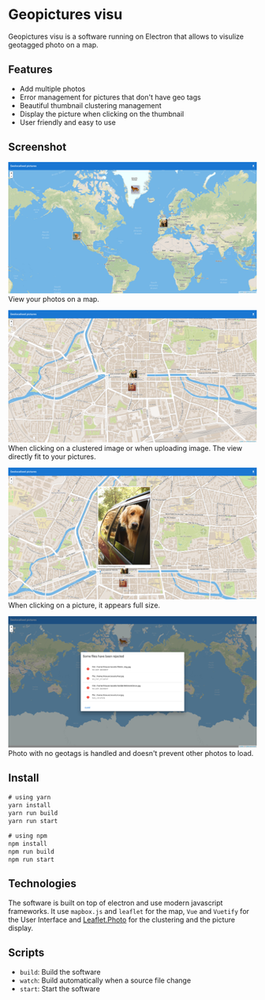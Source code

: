 # Geopictures visu

Geopictures visu is a software running on Electron that allows to visulize geotagged photo on a map.

## Features
  - Add multiple photos
  - Error management for pictures that don't have geo tags
  - Beautiful thumbnail clustering management
  - Display the picture when clicking on the thumbnail
  - User friendly and easy to use

## Screenshot

![Main view](./screenshot/main_view_and_clustering.png)
View your photos on a map.

![Zoom](./screenshot/clustering_zoom.png)
When clicking on a clustered image or when uploading image. The view directly fit to your pictures.

![FullSize](./screenshot/clicking_on_a_picture.png)
When clicking on a picture, it appears full size.

![Error](./screenshot/error_msg.png)
Photo with no geotags is handled and doesn't prevent other photos to load.


## Install

```
# using yarn
yarn install
yarn run build
yarn run start
```

```
# using npm
npm install
npm run build
npm run start
```



## Technologies
The software is built on top of electron and use modern javascript frameworks. It use `mapbox.js` and `leaflet`
for the map, `Vue` and `Vuetify` for the User Interface and [Leaflet.Photo](https://github.com/turban/Leaflet.Photo)
for the clustering and the picture display.

## Scripts
  - `build`: Build the software
  - `watch`: Build automatically when a source file change
  - `start`: Start the software

